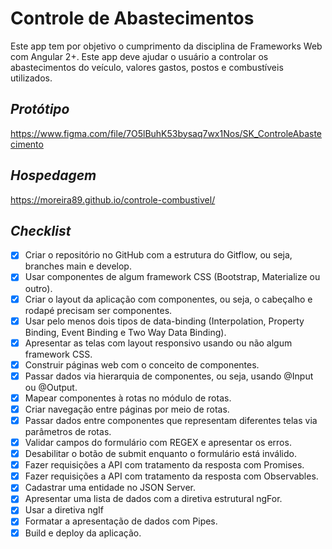 # Controle de Abastecimentos
Este app tem por objetivo o cumprimento da disciplina de Frameworks Web com Angular 2+.
Este app deve ajudar o usuário a controlar os abastecimentos do veículo, valores gastos, postos e combustíveis utilizados.

## *Protótipo*
https://www.figma.com/file/7O5lBuhK53bysaq7wx1Nos/SK_ControleAbastecimento

## *Hospedagem*
https://moreira89.github.io/controle-combustivel/

## *Checklist*
- [X] Criar o repositório no GitHub com a estrutura do Gitflow, ou seja, branches main e develop.
- [X] Usar componentes de algum framework CSS (Bootstrap, Materialize ou outro).
- [X] Criar o layout da aplicação com componentes, ou seja, o cabeçalho e rodapé precisam ser componentes.
- [X] Usar pelo menos dois tipos de data-binding (Interpolation, Property Binding, Event Binding e Two Way Data Binding).
- [X] Apresentar as telas com layout responsivo usando ou não algum framework CSS.
- [X] Construir páginas web com o conceito de componentes. 
- [X] Passar dados via hierarquia de componentes, ou seja, usando @Input ou @Output.
- [X] Mapear componentes à rotas no módulo de rotas.
- [X] Criar navegação entre páginas por meio de rotas.
- [X] Passar dados entre componentes que representam diferentes telas via parâmetros de rotas. 
- [X] Validar campos do formulário com REGEX e apresentar os erros.
- [X] Desabilitar o botão de submit enquanto o formulário está inválido.
- [X] Fazer requisições a API com tratamento da resposta com Promises.
- [X] Fazer requisições a API com tratamento da resposta com Observables.
- [X] Cadastrar uma entidade no JSON Server.
- [X] Apresentar uma lista de dados com a diretiva estrutural ngFor.
- [X] Usar a diretiva ngIf
- [X] Formatar a apresentação de dados com Pipes.
- [X] Build e deploy da aplicação.
